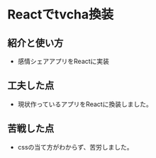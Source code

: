 # Reactでtvcha換装

## 紹介と使い方

  - 感情シェアアプリをReactに実装

## 工夫した点

  - 現状作っているアプリをReactに換装しました。

## 苦戦した点

  - cssの当て方がわからず、苦労しました。
